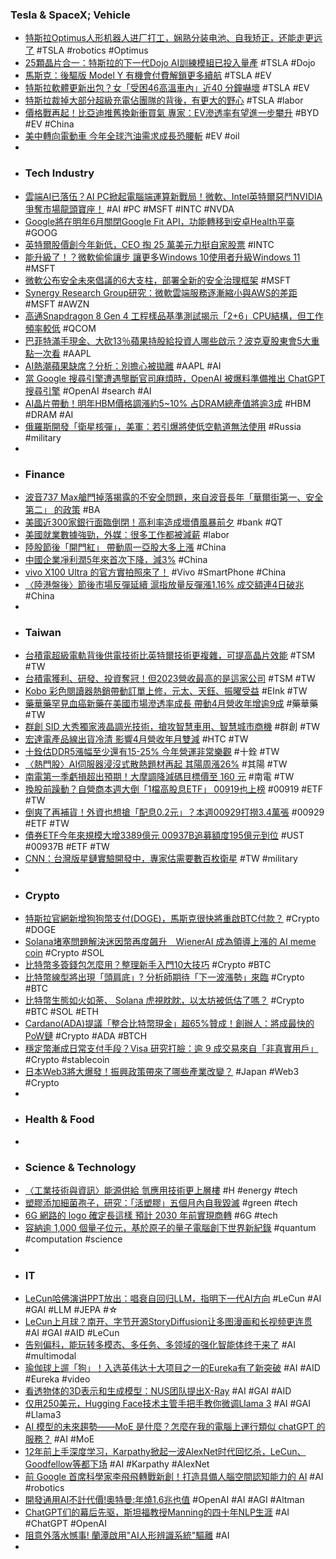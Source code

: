 ### Tesla & SpaceX; Vehicle
- [特斯拉Optimus人形机器人进厂打工，娴熟分装电池、自我矫正，还能走更远了](https://www.jiqizhixin.com/articles/2024-05-06-10) #TSLA #robotics #Optimus
- [25顆晶片合一：特斯拉的下一代Dojo AI訓練模組已投入量產](https://news.cnyes.com/news/id/5547504) #TSLA #Dojo
- [馬斯克：後驅版 Model Y 有機會付費解鎖更多續航](https://technews.tw/2024/05/06/modely-rwd-option-for-purchase-more-range/) #TSLA #EV
- [特斯拉軟體更新出包？女「受困46高溫車內」近40 分鐘嚇壞](https://www.msn.com/zh-tw/news/world/特斯拉軟體更新出包-女-受困46高溫車內-近40分鐘嚇壞/ar-BB1lSXjC) #TSLA #EV
- [特斯拉裁掉大部分超級充電佔團隊的背後，有更大的野心](https://iknow.stpi.narl.org.tw/Post/Read.aspx?PostID=20684) #TSLA #labor
- [價格戰再起！比亞迪推舊換新衝買氣 專家：EV滲透率有望進一步攀升](https://tw.stock.yahoo.com/news/價格戰再起-比亞迪推舊換新衝買氣-專家-ev滲透率有望進-步攀升-065528070.html) #BYD #EV #China
- [美中轉向電動車 今年全球汽油需求成長恐腰斬](https://ec.ltn.com.tw/article/breakingnews/4663529) #EV #oil
-
- ### Tech Industry
- [雲端AI已落伍？AI PC掀起電腦端運算新戰局！微軟、Intel英特爾惡鬥NVIDIA爭奪市場龍頭寶座！](https://www.etnet.com.hk/mobile/tc/lifestyle/digitalnewage/larryleung/90515) #AI #PC #MSFT #INTC #NVDA
- [Google將在明年6月關閉Google Fit API，功能轉移到安卓Health平臺](https://www.ithome.com.tw/news/162697) #GOOG
- [英特爾股價創今年新低，CEO 掏 25 萬美元力挺自家股票](https://finance.technews.tw/2024/05/06/intel-ceo-pat-gelsinger-picks-up-stock-near-2024-low/) #INTC
- [能升級了！？微軟偷偷讓步 讓更多Windows 10使用者升級Windows 11](https://news.xfastest.com/microsoft/139729/microsoft-windows-10-windows-11/) #MSFT
- [微軟公布安全未來倡議的6大支柱，部署全新的安全治理框架](https://www.ithome.com.tw/news/162695) #MSFT
- [Synergy Research Group研究：微軟雲端服務逐漸縮小與AWS的差距](https://www.ithome.com.tw/news/162694) #MSFT #AWZN
- [高通Snapdragon 8 Gen 4 工程樣品基準測試揭示「2+6」CPU結構，但工作頻率較低](https://www.techbang.com/posts/115048-8-gen-4-reveal-the-26-cpu-structure) #QCOM
- [巴菲特滿手現金、大砍13％蘋果持股給投資人哪些啟示？波克夏股東會5大重點一次看](https://www.wealth.com.tw/articles/02322aa2-db78-4820-83b9-72654e63ffc0) #AAPL
- [AI熱潮蘋果缺席？分析：別擔心被拋離](https://hk.finance.yahoo.com/news/ai熱潮蘋果缺席？分析：別擔心被拋離-050651222.html) #AAPL #AI
- [當 Google 搜尋引擎遭遇壟斷官司麻煩時，OpenAI 被爆料準備推出 ChatGPT 搜尋引擎](https://www.kocpc.com.tw/archives/545648) #OpenAI #search #AI
- [AI晶片帶動！明年HBM價格調漲約5~10% 占DRAM總產值將逾3成](https://www.wealth.com.tw/articles/06022716-e03d-4512-bf10-c398c8ae1ba8) #HBM #DRAM #AI
- [俄羅斯開發「衛星核彈」，美軍：若引爆將使低空軌道無法使用](https://technews.tw/2024/05/05/the-pentagon-confirmed-russia-is-deployting-satellite-nukes-in-space/) #Russia #military
-
- ### Finance
- [波音737 Max艙門掉落揭露的不安全問題，來自波音長年「華爾街第一、安全第二」 的政策](https://www.techbang.com/posts/114451-foreign-media-have-revealed-that-boeings-biggest-problem) #BA
- [美國近300家銀行面臨倒閉！高利率造成壞債風暴前夕](https://www.blocktempo.com/nearly-300-u-s-banks-identified-as-stressed-reports-says/) #bank #QT
- [美國就業數據強勁，外媒：很多工作都被減薪](https://technews.tw/2024/05/06/many-jobs-salary-lower-than-years-before/) #labor
- [陸股節後「開門紅」 帶動周一亞股大多上漲](https://news.cnyes.com/news/id/5547517) #China
- [中國企業凈利潤5年來首次下降，減3%](https://zh.cn.nikkei.com/china/ccompany/55496-2024-05-06-09-24-44.html) #China
- [vivo X100 Ultra 的官方實拍照來了！](https://m.eprice.com.tw/mobile/talk/4902/5809305/1) #Vivo #SmartPhone #China
- [〈陸港盤後〉節後市場反彈延續 滬指放量反彈漲1.16% 成交額連4日破兆](https://m.cnyes.com/news/id/5547628) #China
-
- ### Taiwan
- [台積電超級電軌背後供電技術比英特爾技術更複雜，可提高晶片效能](https://finance.technews.tw/2024/05/06/the-power-supply-technology-behind-tsmcs-super-rail-is-more-complex-than-intels-technology/) #TSM #TW
- [台積電獲利、研發、投資奪冠！但2023營收最高的是這家公司](https://www.wealth.com.tw/articles/62a0d54a-04bd-4eb2-a5ba-352fbce8d61f) #TSM #TW
- [Kobo 彩色閱讀器熱銷帶動訂單上修，元太、天鈺、振曜受益](https://finance.technews.tw/2024/05/06/better-than-expected-kobo-color-e-reader-pre-orders/) #EInk #TW
- [藥華藥罕見血癌新藥在美國市場滲透率成長 帶動4月營收年增逾9成](https://news.cnyes.com/news/id/5547586) #藥華藥 #TW
- [群創 SID 大秀獨家液晶調光技術，搶攻智慧車用、智慧城市商機](https://technews.tw/2024/05/06/innolux-display-week-2024/) #群創 #TW
- [宏達電產品線出貨冷清 影響4月營收年月雙減](https://news.cnyes.com/news/id/5547910) #HTC #TW
- [十銓估DDR5漲幅至少還有15-25% 今年營運非常樂觀](https://news.cnyes.com/news/id/5547799) #十銓 #TW
- [〈熱門股〉AI伺服器浸沒式散熱題材再起 其陽周漲26%](https://news.cnyes.com/news/id/5546516) #其陽 #TW
- [南電第一季虧損超出預期！大摩調降減碼目標價至 160 元](https://finance.technews.tw/2024/05/06/losses-exceed-expectations/) #南電 #TW
- [換股前躁動？自營商本週大倒「1檔高股息ETF」 00919也上榜](https://www.ftnn.com.tw/news/226984) #00919 #ETF #TW
- [倒爽了再補貨！外資也想搶「配息0.2元」？本週00929打撈3.4萬張](https://www.ftnn.com.tw/news/227370) #00929 #ETF #TW
- [債券ETF今年來規模大增3389億元 00937B追募額度195億元到位](https://news.cnyes.com/news/id/5547140) #UST #00937B #ETF #TW
- [CNN：台灣版星鏈實驗開發中，專家估需要數百枚衛星](https://technews.tw/2024/05/06/developing-taiwans-own-starlink-crucial-for-island-wide-emergency/) #TW #military
-
- ### Crypto
- [特斯拉官網新增狗狗幣支付(DOGE)，馬斯克很快將重啟BTC付款？](https://www.blocktempo.com/tesla-announces-dogecoin-as-new-payment-method/) #Crypto #DOGE
- [Solana堵塞問題解決迷因幣再度飆升　WienerAI 成為領導上漲的 AI meme coin](https://news.cnyes.com/news/id/5546867) #Crypto #SOL
- [比特幣多簽錢包怎麼用？整理新手入門10大技巧](https://www.blocktempo.com/how-to-use-bitcoin-multi-signature-wallet/) #Crypto #BTC
- [比特幣線型將出現「頭肩底」? 分析師期待「下一波漲勢」來臨](https://blockcast.it/2024/05/06/bitcoin-could-see-a-bullish-trend-if-inverse-head-and-shoulders-pattern-is-confirmed-trader-says/) #Crypto #BTC
- [比特幣生態如火如荼、 Solana 虎視眈眈，以太坊被低估了嗎？](https://blockcast.it/2024/05/05/is-ethereum-set-to-rally-despite-2024s-slow-start/) #Crypto #BTC #SOL #ETH
- [Cardano(ADA)提議「整合比特幣現金」超65%贊成！創辦人：將成最快的PoW鏈](https://www.blocktempo.com/an-idea-to-integrate-ada-with-bch/) #Crypto #ADA #BTCH
- [穩定幣漸成日常支付手段？Visa 研究打臉：逾 9 成交易來自「非真實用戶」](https://blockcast.it/2024/05/06/more-than-90percent-of-stablecoin-transactions-arent-from-real-users-visa-study-finds/) #Crypto #stablecoin
- [日本Web3將大爆發！振興政策帶來了哪些產業改變？](https://www.blocktempo.com/japanese-web3-explosion/) #Japan #Web3 #Crypto
-
- ### Health & Food
-
- ### Science & Technology
- [〈工業技術與資訊〉能源供給 氫應用技術更上層樓](https://news.cnyes.com/news/id/5545007) #H #energy #tech
- [塑膠添加細菌孢子，研究：「活塑膠」五個月內自我毀滅](https://technews.tw/2024/05/06/plastic-can-destroy-itself/) #green #tech
- [6G 網路的 logo 確定長這樣 預計 2030 年前實現商轉](https://m.eprice.com.tw/mobile/talk/102/5809334/1) #6G #tech
- [容納逾 1,000 個量子位元，基於原子的量子電腦創下世界新紀錄](https://technews.tw/2024/05/06/quantum-computer-computing-two-dimensional-array/) #quantum #computation #science
-
- ### IT
- [LeCun哈佛演讲PPT放出：唱衰自回归LLM，指明下一代AI方向](https://www.jiqizhixin.com/articles/2024-05-06-4) #LeCun #AI #GAI #LLM #JEPA #☆
- [LeCun上月球？南开、字节开源StoryDiffusion让多图漫画和长视频更连贯](https://www.jiqizhixin.com/articles/2024-05-06-9) #AI #GAI #AID #LeCun
- [告别偏科，能玩转多模态、多任务、多领域的强化智能体终于来了](https://www.jiqizhixin.com/articles/2024-05-06-2) #AI #multimodal
- [瑜伽球上遛「狗」！入选英伟达十大项目之一的Eureka有了新突破](https://www.jiqizhixin.com/articles/2024-05-05-3) #AI #AID #Eureka #video
- [看透物体的3D表示和生成模型：NUS团队提出X-Ray](https://www.jiqizhixin.com/articles/2024-05-06-7) #AI #GAI #AID
- [仅用250美元，Hugging Face技术主管手把手教你微调Llama 3](https://www.jiqizhixin.com/articles/2024-05-06-8) #AI #GAI #Llama3
- [AI 模型的未來趨勢——MoE 是什麼？怎麼在我的電腦上運行類似 chatGPT 的服務？](https://pansci.asia/archives/375867) #AI #MoE
- [12年前上手深度学习，Karpathy掀起一波AlexNet时代回忆杀，LeCun、Goodfellow等都下场](https://www.jiqizhixin.com/articles/2024-05-06-5) #AI #Karpathy #AlexNet
- [前 Google 首席科學家李飛飛轉戰新創！打造具備人腦空間認知能力的 AI](https://www.inside.com.tw/article/34936-stanford-ai-leader-fei-fei-li-building-spatial-intelligence-startup) #AI #robotics
- [開發通用AI不計代價!奧特曼:年燒1.6兆也值](https://tw.stock.yahoo.com/video/開發通用ai不計代價-奧特曼-年燒1-6兆也值-073908938.html) #OpenAI #AI #AGI #Altman
- [ChatGPT们的幕后先驱，斯坦福教授Manning的四十年NLP生涯](https://www.jiqizhixin.com/articles/2024-05-05-2) #AI #ChatGPT #OpenAI
- [阻意外落水憾事! 蘭潭啟用"AI人形辨識系統"驅離](https://tw.news.yahoo.com/阻意外落水憾事-蘭潭啟用-ai人形辨識系統-驅離-061936964.html) #AI
-